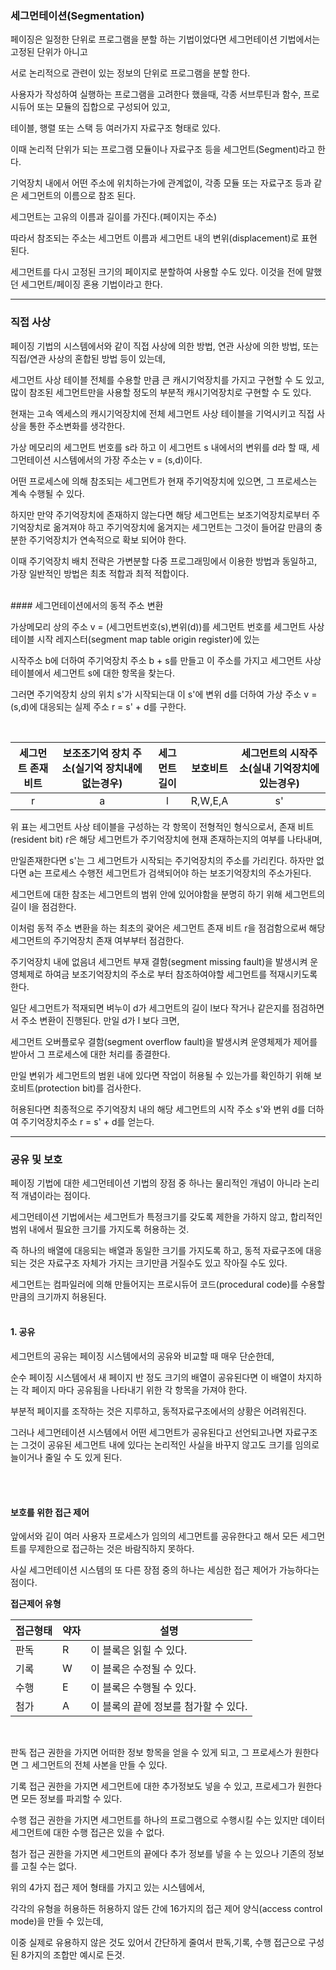 ### 세그먼테이션(Segmentation)

페이징은 일정한 단위로 프로그램을 분할 하는 기법이었다면 세그먼테이션 기법에서는 고정된 단위가 아니고

서로 논리적으로 관련이 있는 정보의 단위로 프로그램을 분할 한다.

사용자가 작성하여 실행하는 프로그램을 고려한다 했을때, 각종 서브루틴과 함수, 프로시듀어 또는 모듈의 집합으로 구성되어 있고,

테이블, 행렬 또는 스택 등 여러가지 자료구조 형태로 있다.

이때 논리적 단위가 되는 프로그램 모듈이나 자료구조 등을 세그먼트(Segment)라고 한다.

기억장치 내에서 어떤 주소에 위치하는가에 관계없이, 각종 모듈 또는 자료구조 등과 같은 세그먼트의 이름으로 참조 된다.

세그먼트는 고유의 이름과 길이를 가진다.(페이지는 주소)

따라서 참조되는 주소는 세그먼트 이름과 세그먼트 내의 변위(displacement)로 표현 된다.

세그먼트를 다시 고정된 크기의 페이지로 분할하여 사용할 수도 있다. 이것을 전에 말했던 세그먼트/페이징 혼용 기법이라고 한다.

------------------------------------------------------------

### 직접 사상

페이징 기법의 시스템에서와 같이 직접 사상에 의한 방법, 연관 사상에 의한 방법, 또는 직접/연관 사상의 혼합된 방법 등이 있는데,

세그먼트 사상 테이블 전체를 수용할 만큼 큰 캐시기억장치를 가지고 구현할 수 도 있고, 많이 참조된 세그먼트만을 사용할 정도의 부분적 캐시기억장치로 구현할 수 도 있다.

현재는 고속 엑세스의 캐시기억장치에 전체 세그먼트 사상 테이블을 기억시키고 직접 사상을 통한 주소변화를 생각한다.

가상 메모리의 세그먼트 번호를 s라 하고 이 세그먼트 s 내에서의 변위를 d라 할 때, 세그먼테이션 시스템에서의 가장 주소는 v = (s,d)이다.

어떤 프로세스에 의해 참조되는 세그먼트가 현재 주기억장치에 있으면, 그 프로세스는 계속 수행될 수 있다. 

하지만 만약 주기억장치에 존재하지 않는다면 해당 세그먼트는 보조기억장치로부터 주기억장치로 옮겨져야 하고 주기억장치에 옮겨지는 세그먼트는 그것이 들어갈 만큼의 충분한 주기억장치가 연속적으로 확보 되어야 한다.

이때 주기억장치 배치 전략은 가변분할 다중 프로그래밍에서 이용한 방법과 동일하고, 가장 일반적인 방법은 최초 적합과 최적 적합이다.

<br>
#### 세그먼테이션에서의 동적 주소 변환 

가상메모리 상의 주소 v = (세그먼트번호(s),변위(d))를 세그먼트 번호를 세그먼트 사상 테이블 시작 레지스터(segment map table origin register)에 있는

시작주소 b에 더하여 주기억장치 주소 b + s를 만들고 이 주소를 가지고 세그먼트 사상 테이블에서 세그먼트 s에 대한 항목을 찾는다.

그러면 주기억장치 상의 위치 s'가 시작되는대 이 s'에 변위 d를 더하여 가상 주소 v = (s,d)에 대응되는 실제 주소 r = s' + d를 구한다.

<br>

|세그먼트 존재 비트|보조조기억 장치 주소(실기억 장치내에 없는경우)|세그먼트 길이|보호비트|세그먼트의 시작주소(실내 기억장치에 있는경우)|
|:-----:|:----:|:-----:|:-------:|:------:|
|r|a|l|R,W,E,A|s'|

위 표는 세그먼트 사상 테이블을 구성하는 각 항목이 전형적인 형식으로서, 존재 비트(resident bit) r은 해당 세그먼트가 주기억장치에 현재 존재하는지의 여부를 나타내며,

만일존재한다면 s'는 그 세그먼트가 시작되는 주기억장치의 주소를 가리킨다. 하자만 없다면 a는 프로세스 수행전 세그먼트가 검색되어야 하는 보조기억장치의 주소가된다.

세그먼트에 대한 참조는 세그먼트의 범위 안에 있어야함을 분명히 하기 위해 세그먼트의 길이 l을 점검한다.

이처럼 동적 주소 변환을 하는 최초의 괒어은 세그먼트 존재 비트 r을 점검함으로써 해당 세그먼트의 주기억장치 존재 여부부터 점검한다.

주기억장치 내에 없음녀 세그먼트 부재 결함(segment missing fault)을 발생시켜 운영체제로 하여금 보조기억장치의 주소로 부터 참조하여야할 세그먼트를 적재시키도록한다.

일단 세그먼트가 적재되면 벼누이 d가 세그먼트의 길이 l보다 작거나 같은지를 점검하면서 주소 변환이 진행된다. 만일 d가 l 보다 크면,

세그먼트 오버플로우 결함(segment overflow fault)을 발생시켜 운영체제가 제어를 받아서 그 프로세스에 대한 처리를 종결한다.

만일 변위가 세그먼트의 범윈 내에 있다면 작업이 허용될 수 있는가를 확인하기 위해 보호비트(protection bit)를 검사한다.

허용된다면 최종적으로 주기억장치 내의 해당 세그먼트의 시작 주소 s'와 변위 d를 더하여 주기억장치주소 r = s' + d를 얻는다.

------------------------------------------------------------


### 공유 및 보호

페이징 기법에 대한 세그먼테이션 기법의 장점 중 하나는 물리적인 개념이 아니라 논리적 개념이라는 점이다.

세그먼테이션 기법에서는 세그먼트가 특정크기를 갖도록 제한을 가하지 않고, 합리적인 범위 내에서 필요한 크기를 가지도록 허용하는 것.

즉 하나의 배열에 대응되는 배열과 동일한 크기를 가지도록 하고, 동적 자료구조에 대응되는 것은 자료구조 자체가 가지는 크기만큼 거질수도 있고 작아질 수도 있다.

세그먼트는 컴파일러에 의해 만들어지는 프로시듀어 코드(procedural code)를 수용할 만큼의 크기까지 허용된다.
<br><br>
#### 1. 공유 

세그먼트의 공유는 페이징 시스템에서의 공유와 비교할 때 매우 단순한데,

순수 페이징 시스템에서 새 페이지 반 정도 크기의 배열이 공유된다면 이 배열이 차지하는 각 페이지 마다 공유됨을 나타내기 위한 각 항목을 가져야 한다.

부분적 페이지를 조작하는 것은 지루하고, 동적자료구조에서의 상황은 어려워진다.

그러나 세그먼테이션 시스템에서 어떤 세그먼트가 공유된다고 선언되고나면 자료구조는 그것이 공유된 세그먼트 내에 있다는 논리적인 사실을 바꾸지 않고도 
크기를 임의로 늘이거나 줄일 수 도 있게 된다.

<br><br>
#### 보호를 위한 접근 제어

앞에서와 깉이 여러 사용자 프로세스가 임의의 세그먼트를 공유한다고 해서 모든 세그먼트를 무제한으로 접근하는 것은 바람직하지 못하다.

사실 세그먼테이션 시스템의 또 다른 장점 중의 하나는 세심한 접근 제어가 가능하다는 점이다.


**접근제어 유형** 

|접근형태|약자|설명|
|----|----|-------|
|판독|R|이 블록은 읽힐 수 있다.|
|기록|W|이 블록은 수정될 수 있다.|
|수행|E|이 블록은 수행될 수 있다.|
|첨가|A|이 블록의 끝에 정보를 첨가할 수 있다.|

<br>

판독 접근 권한을 가지면 어떠한 정보 항목을 얻을 수 있게 되고, 그 프로세스가 원한다면 그 세그먼트의 전체 사본을 만들 수 있다.

기록 접근 권한을 가지면 세그먼트에 대한 추가정보도 넣을 수 있고, 프로세그가 원한다면 모든 정보를 파괴할 수 있다.

수행 접근 권한을 가지면 세그먼트를 하나의 프로그램으로 수행시킬 수는 있지만 데이터 세그먼트에 대한 수행 접근은 있을 수 없다.

첨가 접근 권한을 가지면 세그먼트의 끝에다 추가 정보를 넣을 수 는 있으나 기존의 정보를 고칠 수는 없다.

위의 4가지 접근 제어 형태를 가지고 있는 시스템에서,

각각의 유형을 허용하든 허용하지 않든 간에 16가지의 접근 제어 양식(access control mode)을 만들 수 있는데,

이중 실제로 유용하지 않은 것도 있어서 간단하게 줄여서 판독,기록, 수행 접근으로 구성된 8가지의 조합만 예시로 든것.
